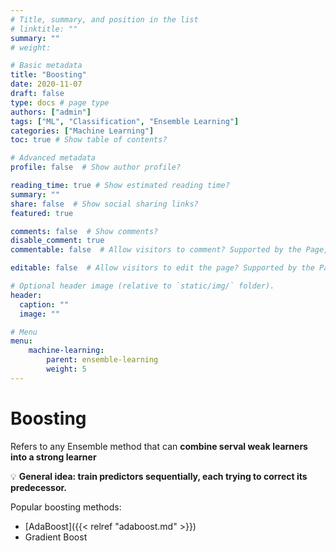 ```yaml
---
# Title, summary, and position in the list
# linktitle: ""
summary: ""
# weight: 

# Basic metadata
title: "Boosting"
date: 2020-11-07
draft: false
type: docs # page type
authors: ["admin"]
tags: ["ML", "Classification", "Ensemble Learning"]
categories: ["Machine Learning"]
toc: true # Show table of contents?

# Advanced metadata
profile: false  # Show author profile?

reading_time: true # Show estimated reading time?
summary: ""
share: false  # Show social sharing links?
featured: true

comments: false  # Show comments?
disable_comment: true
commentable: false  # Allow visitors to comment? Supported by the Page, Post, and Docs content types.

editable: false  # Allow visitors to edit the page? Supported by the Page, Post, and Docs content types.

# Optional header image (relative to `static/img/` folder).
header:
  caption: ""
  image: ""

# Menu
menu: 
    machine-learning:
        parent: ensemble-learning
        weight: 5
---
```



# Boosting

Refers to any Ensemble method that can **combine serval weak learners into a strong learner**

💡 **General idea: train predictors sequentially, each trying to correct its predecessor.**

Popular boosting methods:
- [AdaBoost]({{< relref "adaboost.md" >}})
- Gradient Boost

